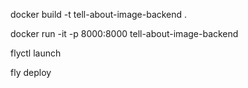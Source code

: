 docker build -t tell-about-image-backend .

docker run -it -p 8000:8000 tell-about-image-backend

flyctl launch

fly deploy
